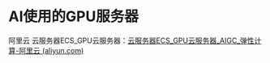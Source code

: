 # AI使用的GPU服务器

阿里云 云服务器ECS_GPU云服务器：[云服务器ECS_GPU云服务器_AIGC_弹性计算-阿里云 (aliyun.com)](https://www.aliyun.com/daily-act/ecs/markets/aliyun/gpu/aigc?spm=5176.8300896.J_5253785160.2.25e43680YUsWvM)